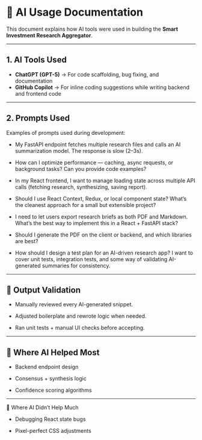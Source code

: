 # 🤖 AI Usage Documentation

This document explains how AI tools were used in building the **Smart Investment Research Aggregator**.

---

## 1. AI Tools Used
- **ChatGPT (GPT-5)** → For code scaffolding, bug fixing, and documentation  
- **GitHub Copilot** → For inline coding suggestions while writing backend and frontend code  

---

## 2. Prompts Used
Examples of prompts used during development:
- My FastAPI endpoint fetches multiple research files and calls an AI summarization model. The response is slow (2–3s).  

- How can I optimize performance — caching, async requests, or background tasks? Can you provide code examples?

- In my React frontend, I want to manage loading state across multiple API calls (fetching research, synthesizing, saving report).  

- Should I use React Context, Redux, or local component state? What’s the cleanest approach for a small but extensible project?

- I need to let users export research briefs as both PDF and Markdown. What’s the best way to implement this in a React + FastAPI stack? 

- Should I generate the PDF on the client or backend, and which libraries are best?

- How should I design a test plan for an AI-driven research app? I want to cover unit tests, integration tests, and some way of validating
  AI-generated summaries for consistency.

---

## 🔹 Output Validation

- Manually reviewed every AI-generated snippet.

- Adjusted boilerplate and rewrote logic when needed.

- Ran unit tests + manual UI checks before accepting.

---

## 🔹 Where AI Helped Most

- Backend endpoint design

- Consensus + synthesis logic

- Confidence scoring algorithms

---

🔹 Where AI Didn’t Help Much

- Debugging React state bugs

- Pixel-perfect CSS adjustments


